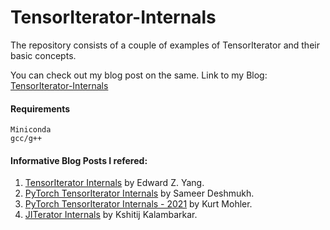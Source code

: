 # TensorIterator-Internals

The repository consists of a couple of examples of TensorIterator
and their basic concepts. 

You can check out my blog post on the same.
Link to my Blog: [TensorIterator-Internals](https://khushi-411.github.io/TensorIterator-Internals/)

#### Requirements
```
Miniconda
gcc/g++
```

#### Informative Blog Posts I refered:

1. [TensorIterator Internals](https://pytorch-dev-podcast.simplecast.com/episodes/tensoriterator) by Edward Z. Yang.
2. [PyTorch TensorIterator Internals](https://labs.quansight.org/blog/2020/04/pytorch-tensoriterator-internals/index.html) by Sameer Deshmukh.
3. [PyTorch TensorIterator Internals - 2021](https://labs.quansight.org/blog/2021/04/pytorch-tensoriterator-internals-update/index.html) by Kurt Mohler.
4. [JITerator Internals](https://kshitij12345.github.io/pytorch,/cuda/2022/01/17/Jiterator.html) by Kshitij Kalambarkar.

